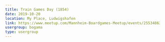 ```yaml
---
title: Train Games Day (1854)
date: 2019-10-20
location: My Place, Ludwigshafen
link: https://www.meetup.com/Mannheim-Boardgames-Meetup/events/255348634/
usergroup: bogama
type: usergroup
---
```


